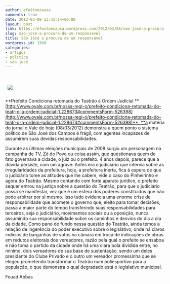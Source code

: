 ```yaml
---
author: efeitoecausa
comments: true
date: 2012-03-08 13:43:14+00:00
layout: post
link: https://efeitoecausa.wordpress.com/2012/03/08/sao-jose-a-procura-de-um-responsavel/
slug: sao-jose-a-procura-de-um-responsavel
title: São José a procura de um responsável
wordpress_id: 1568
categories:
- artigos
- política
- são josé
---
```


#  [![](http://efeitoecausa.files.wordpress.com/2012/03/cabrunco.jpg)](http://efeitoecausa.files.wordpress.com/2012/03/cabrunco.jpg)


**Prefeito Condiciona retomada do Teatrão à Ordem Judicial **[http://www.ovale.com.br/nossa-regi-o/prefeito-condiciona-retomada-do-teatr-o-a-ordem-judicial-1.228673#commentsForm-526398](http://www.ovale.com.br/nossa-regi-o/prefeito-condiciona-retomada-do-teatr-o-a-ordem-judicial-1.228673#commentsForm-526398)**  **a matéria do jornal o Vale de hoje (08/03/2012) demonstra a quem ponto o sistema político de São José dos Campos é frágil, com agentes incapazes de assumirem suas devidas responsabilidades.

Durante as últimas eleições municipais de 2008 surgiu um personagem na campanha de TV, Zé do Povo ou coisa assim, que questionava quem de fato governava a cidade, o juiz ou o prefeito. 4 anos depois, parece que a dúvida persiste, com um agrave: Antes era o judiciário que intervia sobre as irregularidades da prefeitura, hoje, a prefeitura inerte, fica à espera de que o judiciário tome as atitudes que lhe cabem, vide o caso do Pinheirinho e agora do Teatrão. Mesmo contando com forte aparato jurídico, o prefeito sequer entrou na justiça sobre a questão do Teatrão, para que o judiciário possa se manifestar, vez que é um esfera dos poderes constituídos que não pode arbitrar por si mesmo. Isso tudo evidencia uma enorme crise de responsabilidade que acomete o governo que, eleito para tomar decisões, passa a maior parte do tempo transferindo suas responsabilidades para terceiros, seja o judiciário, movimentos sociais ou a oposição, nunca assumindo sua responsabilidade sobre os caminhos e desvios do dia a dia da cidade. Como pano de fundo nessa questão do Teatrão, ainda temos a relação de ingerência do poder executivo sobre o legislativo, onde há claros indícios de barganhas de votos na câmara em troca de indicações de obras em redutos eleitorais dos vereadores, razão pela qual o prefeito se ensaboa e não toma o partido da cidade onde há uma clara bola dividida entre, no mínimo, dois vereadores de sua base de sustentação, sendo um deles presidente do Clube Privado e o outro um vereador promessinha que se elegeu prometendo transformar o Teatrão num poliesportivo para a população, o que demonstra o qual degradado está o legislativo municipal.

Fouad Abbas
